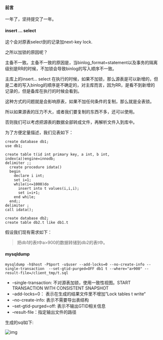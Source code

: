 #### 前言

一年了，坚持提交了一年。





#### insert ... select 

这个会对原表select到的记录加next-key lock.

之所以加锁的原因呢？

主备不一致。主备不一致的原因是，当binlog_format=statement以及事务的隔离级别是RR的时候，不加锁会导致binlog的写入顺序不一致。

主库上的insert... select 在执行的时候，如果不加锁，那么源表是可以新增的，但是二者的写入binlog的顺序是不确定的，对主库而言，因为RR，是看不到新增的记录的，但是备库在执行的时候会看到。

这种方式的问题就是会影响原表，如果不加任何条件的复制，那么就是全表锁。

所以如果源表的压力不大，或者我们要复制的东西不多，还可以使用。

否则我们可以考虑把源表的数据全部转成文件，再解析文件入到库中。



为了方便定量描述，我们见表如下：

```mysql
create database db1;
use db1;

create table t(id int primary key, a int, b int, index(a))engine=innodb;
delimiter ;;
  create procedure idata()
  begin
    declare i int;
    set i=1;
    while(i<=1000)do
      insert into t values(i,i,i);
      set i=i+1;
    end while;
  end;;
delimiter ;
call idata();

create database db2;
create table db2.t like db1.t
```

假设我们现有需求如下：

> 把db1的表t中a>900的数据转储到db2的表t中。



#### mysqldump

```mysql
mysqldump -h$host -P$port -u$user --add-locks=0 --no-create-info --single-transaction  --set-gtid-purged=OFF db1 t --where="a>900" --result-file=/client_tmp/t.sql
```

- –single-transaction: 不对源表加锁，使用一致性视图。START TRANSACTION WITH CONSISTENT SNAPSHOT
- –add-locks=0： 表示在生成的结果文件里不增加”Lock tables t write“
- –no-create-info: 表示不需要导出表结构
- –set-gtid-purged=off: 表示不输出GTID相关信息
- –result-file：指定输出文件的路径

生成的sql如下:

![img](https://static001.geekbang.org/resource/image/8a/de/8acdcefcaf5c9940570bf7e8f73dbdde.png)